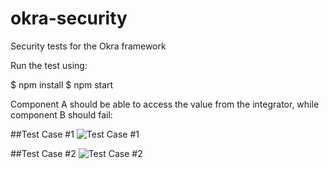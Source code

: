 # okra-security
Security tests for the Okra framework

Run the test using:

  $ npm install
  $ npm start


Component A should be able to access the value from the integrator, while component B should fail:

##Test Case #1
![Test Case #1](http://i.imgur.com/LTeWv2x.png)

##Test Case #2
![Test Case #2](http://i.imgur.com/4yXkpgS.png)
